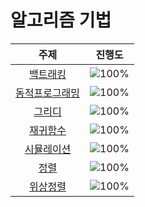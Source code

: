# 알고리즘 기법

 주제 | 진행도 |
 :--: | :--: |
[백트래킹](/알고리즘기법/BackTracking.md) | ![100%](https://progress-bar.dev/8/?scale=20&title=progress&width=500&color=babaca&suffix=/20) |
[동적프로그래밍](/알고리즘기법/DynamicProgramming.md) | ![100%](https://progress-bar.dev/20/?scale=44&title=progress&width=500&color=babaca&suffix=/44) |
[그리디](/알고리즘기법/Greedy.md) | ![100%](https://progress-bar.dev/6/?scale=17&title=progress&width=500&color=babaca&suffix=/17) |
[재귀함수](/알고리즘기법/Recursion.md) | ![100%](https://progress-bar.dev/1/?scale=10&title=progress&width=500&color=babaca&suffix=/10) |
[시뮬레이션](/알고리즘기법/Simulation.md) | ![100%](https://progress-bar.dev/8/?scale=61&title=progress&width=500&color=babaca&suffix=/61) |
[정렬](/알고리즘기법/Sort.md) | ![100%](https://progress-bar.dev/11/?scale=17&title=progress&width=500&color=babaca&suffix=/17) |
[위상정렬](/알고리즘기법/TopologySort.md) | ![100%](https://progress-bar.dev/0/?scale=7&title=progress&width=500&color=babaca&suffix=/7) |
